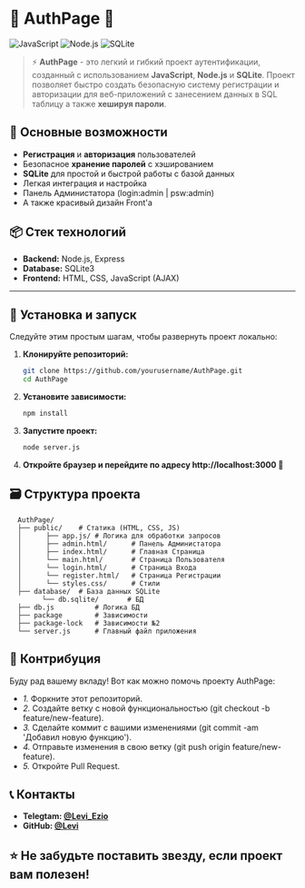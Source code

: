 # 🌟 **AuthPage** 🌟

![JavaScript](https://img.shields.io/badge/JavaScript-ES6%2B-yellow)
![Node.js](https://img.shields.io/badge/Node.js-v14.15.1-green)
![SQLite](https://img.shields.io/badge/SQLite-v3-blue)

> ⚡ **AuthPage** - это легкий и гибкий проект аутентификации, созданный с использованием **JavaScript**, **Node.js** и **SQLite**. Проект позволяет быстро создать безопасную систему регистрации и авторизации для веб-приложений c занесением данных в SQL таблицу а также **хешируя пароли**.

## 🚀 **Основные возможности**

- **Регистрация** и **авторизация** пользователей
- Безопасное **хранение паролей** с хэшированием
- **SQLite** для простой и быстрой работы с базой данных
- Легкая интеграция и настройка
- Панель Администатора (login:admin | psw:admin)
- А также красивый дизайн Front'a

## 📦 **Стек технологий**

- **Backend:** Node.js, Express
- **Database:** SQLite3
- **Frontend:** HTML, CSS, JavaScript (AJAX)

---

## 📜 **Установка и запуск**

Следуйте этим простым шагам, чтобы развернуть проект локально:

1. **Клонируйте репозиторий:**
   ```bash
   git clone https://github.com/yourusername/AuthPage.git
   cd AuthPage
   
2. **Установите зависимости:**
   ```bash
   npm install
   
3. **Запустите проект:**
   ```bash
   node server.js
4. **Откройте браузер и перейдите по адресу http://localhost:3000 🎉**

## 🗃️ Структура проекта
      AuthPage/
      ├── public/    # Статика (HTML, CSS, JS)
      │      ├── app.js/ # Логика для обработки запросов
      │      ├── admin.html/      # Панель Администатора
      │      ├── index.html/      # Главная Страница
      │      └── main.html/       # Страница Пользователя
      │      └── login.html/      # Страница Входа
      │      └── register.html/   # Страница Регистрации
      │      └── styles.css/      # Стили
      ├── database/  # База данных SQLite
            └── db.sqlite/       # БД
      ├── db.js          # Логика БД
      ├── package        # Зависимости 
      ├── package-lock   # Зависимости №2
      └── server.js      # Главный файл приложения

## 🤝 Контрибуция
Буду рад вашему вкладу! Вот как можно помочь проекту AuthPage:
- *1.* Форкните этот репозиторий. 
- *2.* Создайте ветку с новой функциональностью (git checkout -b feature/new-feature).
- *3.* Сделайте коммит с вашими изменениями (git commit -am 'Добавил новую функцию').
- *4.* Отправьте изменения в свою ветку (git push origin feature/new-feature).
- *5.* Откройте Pull Request.

## 📞 Контакты
- **Telegtam: [@Levi_Ezio](https://t.me/Levi_Ezio)** 
- **GitHub: [@Levi](https://github.com/Levi1207)** 

## ⭐️ Не забудьте поставить звезду, если проект вам полезен!
